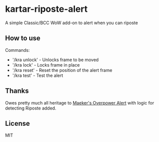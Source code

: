 # kartar-riposte-alert

A simple Classic/BCC WoW add-on to alert when you can riposte

## How to use

Commands:

* '/kra unlock' - Unlocks frame to be moved
* '/kra lock'   - Locks frame in place
* '/kra reset'  - Reset the position of the alert frame
* '/kra test'   - Test the alert
    
## Thanks

Owes pretty much all heritage to [Maeker's Overpower Alert](https://www.curseforge.com/wow/addons/classic-maekor-overpower-alert) with logic for detecting Riposte added.

## License

MIT
